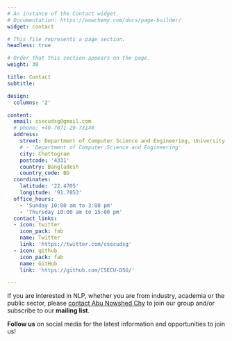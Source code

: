```yaml
---
# An instance of the Contact widget.
# Documentation: https://wowchemy.com/docs/page-builder/
widget: contact

# This file represents a page section.
headless: true

# Order that this section appears on the page.
weight: 30

title: Contact
subtitle:

design:
  columns: '2'

content:
  email: csecudsg@gmail.com
  # phone: +49-7071-29-73140
  address:
    street: Department of Computer Science and Engineering, University of Chittagong                 
    # - 'Department of Computer Science and Engineering'
    city: Chattogram
    postcode: '4331'
    country: Bangladesh
    country_code: BD
  coordinates:
    latitude: '22.4705'
    longitude: '91.7853'
  office_hours:
    - 'Sunday 10:00 am to 3:00 pm'
    - 'Thursday 10:00 am to 15:00 pm'
  contact_links:
  - icon: twitter
    icon_pack: fab
    name: Twitter
    link: 'https://twitter.com/csecudsg'
  - icon: github
    icon_pack: fab
    name: GitHub
    link: 'https://github.com/CSECU-DSG/'

---
```


If you are interested in NLP, whether you are from industry, academia or the public sector,  please [contact Abu Nowshed Chy](mailto:nowshed@cu.ac.bd) to join our group and/or subscribe to our **mailing list**.

**Follow us** on social media for the latest information and opportunities to join us!